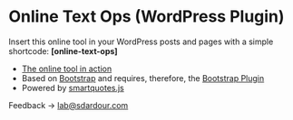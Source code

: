 
# Online Text Ops (WordPress Plugin)

Insert this online tool in your WordPress posts and pages with a simple shortcode: **[online-text-ops]**

- [The online tool in action](https://sdardour.com/lab/2020/online-text-ops/)
- Based on [Bootstrap](https://getbootstrap.com) and requires, therefore, the [Bootstrap Plugin](https://github.com/sdardour/bootstrap-inside-wordpress-plugin)
- Powered by [smartquotes.js](https://github.com/kellym/smartquotes.js)

Feedback → [lab@sdardour.com](mailto:lab@sdardour.com)
